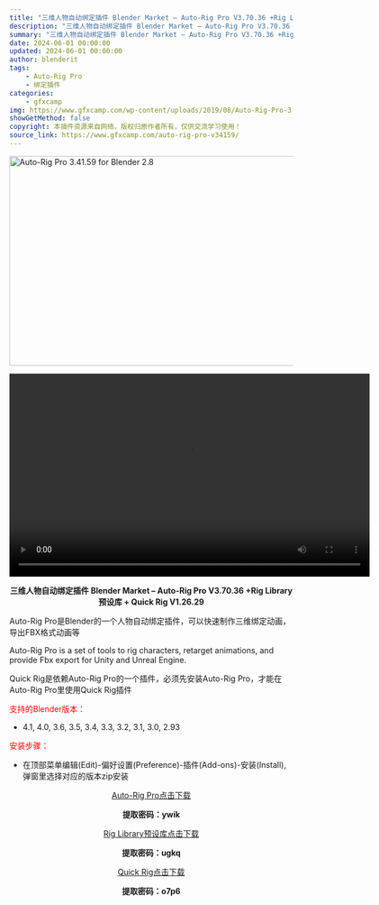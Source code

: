 ```yaml
---
title: "三维人物自动绑定插件 Blender Market – Auto-Rig Pro V3.70.36 +Rig Library预设库 + Quick Rig V1.26.29"
description: "三维人物自动绑定插件 Blender Market – Auto-Rig Pro V3.70.36 +Rig Library预设库 + Quick Rig V1.26.29 Auto-Rig Pro是..."
summary: "三维人物自动绑定插件 Blender Market – Auto-Rig Pro V3.70.36 +Rig Library预设库 + Quick Rig V1.26.29 Auto-Rig Pro是..."
date: 2024-06-01 00:00:00
updated: 2024-06-01 00:00:00
author: blenderit
tags: 
    - Auto-Rig Pro
    - 绑定插件
categories:
    - gfxcamp
img: https://www.gfxcamp.com/wp-content/uploads/2019/08/Auto-Rig-Pro-3.41.59-for-Blender-2.8.jpg
showGetMethod: false
copyright: 本插件资源来自网络，版权归原作者所有，仅供交流学习使用！
source_link: https://www.gfxcamp.com/auto-rig-pro-v34159/
---
```

<div><p><img decoding="async" class="aligncenter size-full wp-image-79685" src="https://www.gfxcamp.com/wp-content/uploads/2019/08/Auto-Rig-Pro-3.41.59-for-Blender-2.8.jpg" data-src="https://www.gfxcamp.com/wp-content/uploads/2019/08/Auto-Rig-Pro-3.41.59-for-Blender-2.8.jpg" alt="Auto-Rig Pro 3.41.59 for Blender 2.8" width="590" height="372" data-srcset="https://www.gfxcamp.com/wp-content/uploads/2019/08/Auto-Rig-Pro-3.41.59-for-Blender-2.8.jpg 590w, https://www.gfxcamp.com/wp-content/uploads/2019/08/Auto-Rig-Pro-3.41.59-for-Blender-2.8-150x95.jpg 150w, https://www.gfxcamp.com/wp-content/uploads/2019/08/Auto-Rig-Pro-3.41.59-for-Blender-2.8-160x101.jpg 160w, https://www.gfxcamp.com/wp-content/uploads/2019/08/Auto-Rig-Pro-3.41.59-for-Blender-2.8-389x245.jpg 389w, https://www.gfxcamp.com/wp-content/uploads/2019/08/Auto-Rig-Pro-3.41.59-for-Blender-2.8-539x340.jpg 539w" data-sizes="(max-width: 590px) 100vw, 590px"><br>
</p><center><div style="width: 640px;" class="wp-video"><!--[if lt IE 9]><script>document.createElement('video');</script><![endif]-->
<video class="wp-video-shortcode" id="video-79684-1" width="640" height="360" preload="true" controls="controls"><source type="video/mp4" src="https://cloud.video.taobao.com//play/u/80049544/p/2/e/6/t/1/383137992295.mp4?_=1"></source><a href="https://cloud.video.taobao.com//play/u/80049544/p/2/e/6/t/1/383137992295.mp4">https://cloud.video.taobao.com//play/u/80049544/p/2/e/6/t/1/383137992295.mp4</a></video></div></center><p style="text-align: center;"><strong>三维人物自动绑定插件 Blender Market – Auto-Rig Pro V3.70.36 +Rig Library预设库 + Quick Rig V1.26.29</strong></p><p>Auto-Rig Pro是Blender的一个人物自动绑定插件，可以快速制作三维绑定动画，导出FBX格式动画等</p><p>Auto-Rig Pro is a set of tools to rig characters, retarget animations, and provide Fbx export for Unity and Unreal Engine.</p><p>Quick Rig是依赖Auto-Rig Pro的一个插件，必须先安装Auto-Rig Pro，才能在Auto-Rig Pro里使用Quick Rig插件</p><p style="text-align: left;"><span style="color: #ff0000;">支持的Blender版本：</span></p><ul>
<li style="text-align: left;">4.1, 4.0, 3.6, 3.5, 3.4, 3.3, 3.2, 3.1, 3.0, 2.93</li>
</ul><p><span style="color: #ff0000;">安装步骤：</span></p><ul>
<li>在顶部菜单编辑(Edit)-偏好设置(Preference)-插件(Add-ons)-安装(Install),弹窗里选择对应的版本zip安装</li>
</ul><p style="text-align: center;"><a class="maxbutton-3 maxbutton maxbutton-baidu" target="_blank" rel="noopener" href="https://pan.baidu.com/s/1AerCEaY4xYFfkHTBKMMIHw?pwd=ywik"><span class="mb-text">Auto-Rig Pro点击下载</span></a></p><p style="text-align: center;"><strong>提取密码：ywik</strong></p><p style="text-align: center;"><a class="maxbutton-3 maxbutton maxbutton-baidu" target="_blank" rel="noopener" href="https://pan.baidu.com/s/1EMK31gZZYx7PpDMq-B1xTg?pwd=ugkq"><span class="mb-text">Rig Library预设库点击下载</span></a></p><p style="text-align: center;"><strong>提取密码：ugkq</strong></p><p style="text-align: center;"><a class="maxbutton-3 maxbutton maxbutton-baidu" target="_blank" rel="noopener" href="https://pan.baidu.com/s/1DmpTgqnZTRJj6CiP-ev4YA?pwd=o7p6"><span class="mb-text">Quick Rig点击下载</span></a></p><p style="text-align: center;"><strong>提取密码：o7p6</strong></p></div>